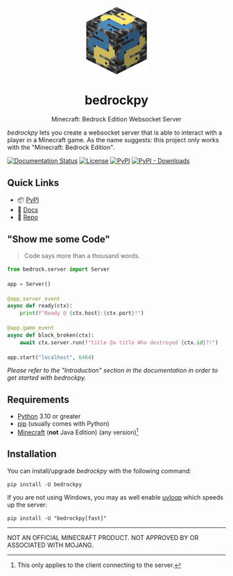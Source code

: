 <p align="center">
  <img
    src="https://github.com/bedrock-ws/bedrockpy/blob/main/bedrockpy_3d.png?raw=true"
    width="140vh"
  >
  <h1 align="center">bedrockpy</h1>
  <p align="center">
    Minecraft: Bedrock Edition Websocket Server
  </p>
</p>

<!-- start brief-hook -->

*bedrockpy* lets you create a websocket server that is able to interact
with a player in a Minecraft game. As the name suggests: this project
only works with the "Minecraft: Bedrock Edition".

[![Documentation Status](https://readthedocs.org/projects/bedrockpy/badge/?version=latest&style=flat-square)](https://bedrockpy.readthedocs.io/en/latest/?badge=latest)
[![License](https://img.shields.io/github/license/bedrock-ws/bedrockpy?style=flat-square)](https://github.com/bedrock-ws/bedrockpy/blob/main/LICENSE)
[![PyPI](https://img.shields.io/pypi/v/bedrockpy?style=flat-square)](https://pypi.org/project/bedrockpy)
[![PyPI - Downloads](https://img.shields.io/pypi/dw/bedrockpy?style=flat-square)](https://pypi.org/project/bedrockpy)


## Quick Links

- 📦 [PyPI](https://pypi.org/project/bedrockpy)
- 📖 [Docs](https://bedrockpy.readthedocs.io/)
- 🐍 [Repo](https://github.com/bedrock-ws/bedrockpy/)


## "Show me some Code"

> Code says more than a thousand words.

```python
from bedrock.server import Server

app = Server()

@app.server_event
async def ready(ctx):
    print(f"Ready @ {ctx.host}:{ctx.port}!")

@app.game_event
async def block_broken(ctx):
    await ctx.server.run(f"title @a title Who destroyed {ctx.id}?!")

app.start("localhost", 6464)
```

*Please refer to the "Introduction" section in the documentation in
order to get started with bedrockpy.*


## Requirements

- [Python](https://www.python.org) 3.10 or greater
- [pip](https://pip.pypa.io/en/stable/) (usually comes with Python)
- [Minecraft](https://www.minecraft.net/en-us) (**not** Java Edition) (any version)[^1]

[^1]: This only applies to the client connecting to the server.

<!-- end brief-hook -->


## Installation

<!-- start installation-hook -->

You can install/upgrade *bedrockpy* with the following command:

```console
pip install -U bedrockpy
```

If you are not using Windows, you may as well enable
[uvloop](https://github.com/MagicStack/uvloop) which speeds up
the server:

```console
pip install -U "bedrockpy[fast]"
```

<!-- end installation-hook -->

---

NOT AN OFFICIAL MINECRAFT PRODUCT. NOT APPROVED BY OR ASSOCIATED WITH
MOJANG.
